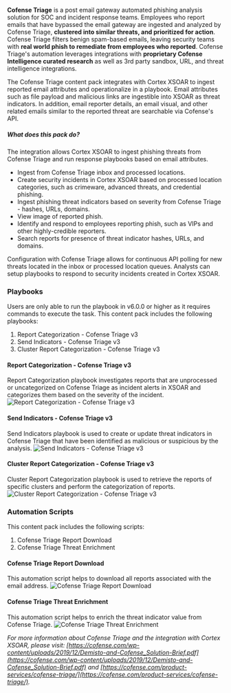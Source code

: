 **Cofense Triage** is a post email gateway automated phishing analysis solution for SOC and incident response teams. Employees who report emails that have bypassed the email gateway are ingested and analyzed by Cofense Triage, **clustered into similar threats, and prioritized for action**. Cofense Triage filters benign spam-based emails, leaving security teams with **real world phish to remediate from employees who reported**. Cofense Triage's automation leverages integrations with **proprietary Cofense Intelligence curated research** as well as 3rd party sandbox, URL, and threat intelligence integrations. 

The Cofense Triage content pack integrates with Cortex XSOAR to ingest reported email attributes and operationalize in a playbook. Email attributes such as file payload and malicious links are ingestible into XSOAR as threat indicators. In addition, email reporter details, an email visual, and other related emails similar to the reported threat are searchable via Cofense's API.

##### What does this pack do?

The integration allows Cortex XSOAR to ingest phishing threats from Cofense Triage and run response playbooks based on email attributes.
- Ingest from Cofense Triage inbox and processed locations.
- Create security incidents in Cortex XSOAR based on processed location categories, such as crimeware, advanced threats, and credential phishing.
- Ingest phishing threat indicators based on severity from Cofense Triage - hashes, URLs, domains.
- View image of reported phish.
- Identify and respond to employees reporting phish, such as VIPs and other highly-credible reporters.
- Search reports for presence of threat indicator hashes, URLs, and domains.

Configuration with Cofense Triage allows for continuous API polling for new threats located in the inbox or processed location queues. Analysts can setup playbooks to respond to security incidents created in Cortex XSOAR.

### Playbooks

Users are only able to run the playbook in v6.0.0 or higher as it requires commands to execute the task.
This content pack includes the following playbooks: 
1. Report Categorization - Cofense Triage v3
2. Send Indicators - Cofense Triage v3
3. Cluster Report Categorization - Cofense Triage v3

#### Report Categorization - Cofense Triage v3
Report Categorization playbook investigates reports that are unprocessed or uncategorized on Cofense Triage as incident alerts in XSOAR and categorizes them based on the severity of the incident.
![Report Categorization - Cofense Triage v3](../../doc_files/Cluster_Report_Categorization_-_Cofense_Triage_v3.png)

#### Send Indicators - Cofense Triage v3
Send Indicators playbook is used to create or update threat indicators in Cofense Triage that have been identified as malicious or suspicious by the analysis.
![Send Indicators - Cofense Triage v3](../../doc_files/Send_Indicators_-_Cofense_Triage_v3.png)

#### Cluster Report Categorization - Cofense Triage v3
Cluster Report Categorization playbook is used to retrieve the reports of specific clusters and perform the categorization of reports.
![Cluster Report Categorization - Cofense Triage v3](../../doc_files/Cluster_Report_Categorization_-_Cofense_Triage_v3.png)

### Automation Scripts
This content pack includes the following scripts: 
1. Cofense Triage Report Download
2. Cofense Triage Threat Enrichment

#### Cofense Triage Report Download
This automation script helps to download all reports associated with the email address.
![Cofense Triage Report Download](../../doc_files/CofenseTriageReportDownloadScript.png)

#### Cofense Triage Threat Enrichment
This automation script helps to enrich the threat indicator value from Cofense Triage.
![Cofense Triage Threat Enrichment](../../doc_files/CofenseTriageThreatEnrichmentScript.png)

_For more information about Cofense Triage and the integration with Cortex XSOAR, please visit: [https://cofense.com/wp-content/uploads/2019/12/Demisto-and-Cofense_Solution-Brief.pdf](https://cofense.com/wp-content/uploads/2019/12/Demisto-and-Cofense_Solution-Brief.pdf) and [https://cofense.com/product-services/cofense-triage/](https://cofense.com/product-services/cofense-triage/)._
